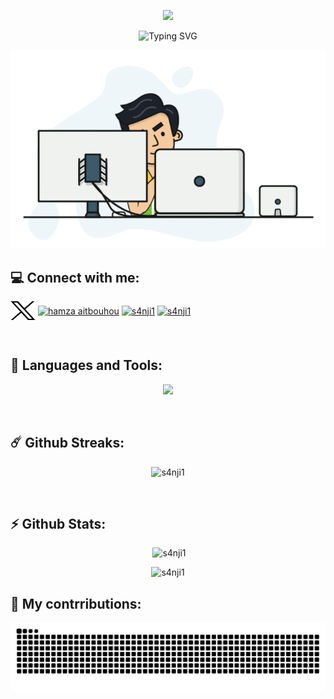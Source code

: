 <p align="center"><img src="https://readme-typing-svg.herokuapp.com/?font=Righteous&size=35&center=true&vCenter=true&width=500&height=70&duration=4000&lines=Hi+There!+%F0%9F%91%8B;+I%27m+Hamza+Aitbouhou!;" /></p>
<p align="center"><img src="https://readme-typing-svg.herokuapp.com?font=Poetsen+one&pause=1000&color=8931F7&random=false&width=435&height=100&lines=A+passionate+developer+from+Morocco" alt="Typing SVG" /></p>

<p img align="center" ><img src="https://raw.githubusercontent.com/parth-27/parth-27/master/dev.gif" /></p>

## 💻 Connect with me:
<p align="left">
<a href="https://x.com/s_4nji__" target="blank"><img align="center" src="https://raw.githubusercontent.com/devicons/devicon/6910f0503efdd315c8f9b858234310c06e04d9c0/icons/twitter/twitter-original.svg" alt="s_4nji__" height="30" width="40" /></a>
<a href="https://www.linkedin.com/in/hamza-aitbouhou-540a192b3/" target="blank"><img align="center" src="https://raw.githubusercontent.com/rahuldkjain/github-profile-readme-generator/master/src/images/icons/Social/linked-in-alt.svg" alt="hamza aitbouhou" height="30" width="40" /></a>
<a href="https://stackoverflow.com/users/25119582/s4nji1" target="blank"><img align="center" src="https://raw.githubusercontent.com/rahuldkjain/github-profile-readme-generator/master/src/images/icons/Social/stack-overflow.svg" alt="s4nji1" height="30" width="40" /></a>
<a href="https://www.leetcode.com/s4nji1" target="blank"><img align="center" src="https://raw.githubusercontent.com/rahuldkjain/github-profile-readme-generator/master/src/images/icons/Social/leet-code.svg" alt="s4nji1" height="30" width="40" /></a>
</p>

<br>

## 🎯 Languages and Tools:

<p align="center"> <img src="https://skillicons.dev/icons?i=c,cpp,html,css,js,php,mysql,git,linux,vim,bash,blender,ai,ps,)](https://skillicons.dev)"/></p>

<br>

## ☄️ Github Streaks:
<p align="center" ><img  src="https://github-readme-streak-stats.herokuapp.com/?user=s4nji1&theme=tokyonight" alt="s4nji1" /></p>

<br>

## ⚡ Github Stats:
<p img align="center">&nbsp;<img src="https://github-readme-stats.vercel.app/api?username=s4nji1&show_icons=true&locale=en&theme=tokyonight" alt="s4nji1" /></p>

<p img align="center" ><img src="https://github-readme-stats.vercel.app/api/top-langs?username=s4nji1&show_icons=true&locale=en&layout=compact&theme=tokyonight" alt="s4nji1" /></p>


## 🐍 My contrributions:

<p img align="center" ><img src="https://raw.githubusercontent.com/s4nji1/s4nji1/output/github-contribution-grid-snake-dark.svg?palette=github-dark" alt="Snake eating my contributions" /></p>

